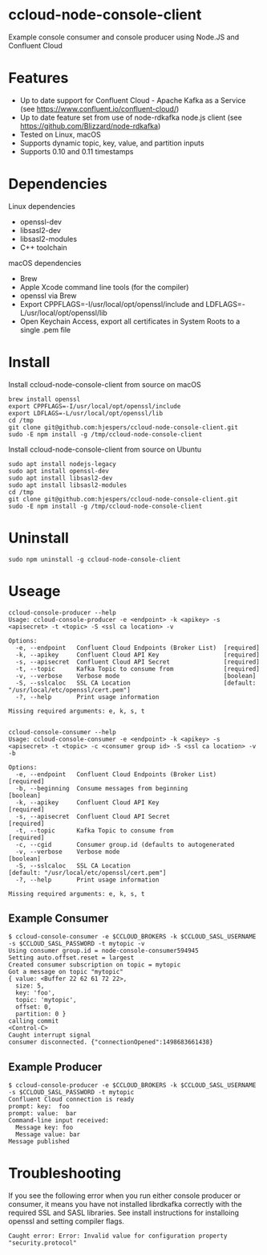 # ccloud-node-console-client
Example console consumer and console producer using Node.JS and Confluent Cloud

# Features

* Up to date support for Confluent Cloud - Apache Kafka as a Service (see https://www.confluent.io/confluent-cloud/)
* Up to date feature set from use of node-rdkafka node.js client (see https://github.com/Blizzard/node-rdkafka)
* Tested on Linux, macOS
* Supports dynamic topic, key, value, and partition inputs
* Supports 0.10 and 0.11 timestamps

# Dependencies

Linux dependencies

* openssl-dev
* libsasl2-dev
* libsasl2-modules
* C++ toolchain

macOS dependencies

* Brew
* Apple Xcode command line tools (for the compiler)
* openssl via Brew
* Export CPPFLAGS=-I/usr/local/opt/openssl/include and LDFLAGS=-L/usr/local/opt/openssl/lib
* Open Keychain Access, export all certificates in System Roots to a single .pem file

# Install

Install ccloud-node-console-client from source on macOS

	brew install openssl
	export CPPFLAGS=-I/usr/local/opt/openssl/include
	export LDFLAGS=-L/usr/local/opt/openssl/lib
	cd /tmp	
	git clone git@github.com:hjespers/ccloud-node-console-client.git
	sudo -E npm install -g /tmp/ccloud-node-console-client

Install ccloud-node-console-client from source on Ubuntu

	sudo apt install nodejs-legacy
	sudo apt install openssl-dev
	sudo apt install libsasl2-dev
	sudo apt install libsasl2-modules
	cd /tmp
	git clone git@github.com:hjespers/ccloud-node-console-client.git
	sudo -E npm install -g /tmp/ccloud-node-console-client


# Uninstall

	sudo npm uninstall -g ccloud-node-console-client


# Useage

	ccloud-console-producer --help
	Usage: ccloud-console-producer -e <endpoint> -k <apikey> -s <apisecret> -t <topic> -S <ssl ca location> -v

	Options:
	  -e, --endpoint   Confluent Cloud Endpoints (Broker List)  [required]
	  -k, --apikey     Confluent Cloud API Key                  [required]
	  -s, --apisecret  Confluent Cloud API Secret               [required]
	  -t, --topic      Kafka Topic to consume from              [required]
	  -v, --verbose    Verbose mode                             [boolean]
	  -S, --sslcaloc   SSL CA Location                          [default: "/usr/local/etc/openssl/cert.pem"]
	  -?, --help       Print usage information

	Missing required arguments: e, k, s, t


	ccloud-console-consumer --help
	Usage: ccloud-console-consumer -e <endpoint> -k <apikey> -s <apisecret> -t <topic> -c <consumer group id> -S <ssl ca location> -v -b

	Options:
	  -e, --endpoint   Confluent Cloud Endpoints (Broker List)       [required]
	  -b, --beginning  Consume messages from beginning               [boolean]
	  -k, --apikey     Confluent Cloud API Key                       [required]
	  -s, --apisecret  Confluent Cloud API Secret                    [required]
	  -t, --topic      Kafka Topic to consume from                   [required]
	  -c, --cgid       Consumer group.id (defaults to autogenerated
	  -v, --verbose    Verbose mode                                  [boolean]
	  -S, --sslcaloc   SSL CA Location                               [default: "/usr/local/etc/openssl/cert.pem"]
	  -?, --help       Print usage information

	Missing required arguments: e, k, s, t


## Example Consumer

	$ ccloud-console-consumer -e $CCLOUD_BROKERS -k $CCLOUD_SASL_USERNAME -s $CCLOUD_SASL_PASSWORD -t mytopic -v
	Using consumer group.id = node-console-consumer594945
	Setting auto.offset.reset = largest
	Created consumer subscription on topic = mytopic
	Got a message on topic "mytopic"
	{ value: <Buffer 22 62 61 72 22>,
	  size: 5,
	  key: 'foo',
	  topic: 'mytopic',
	  offset: 0,
	  partition: 0 }
	calling commit
	<Control-C>
	Caught interrupt signal
	consumer disconnected. {"connectionOpened":1498683661438}

## Example Producer

	$ ccloud-console-producer -e $CCLOUD_BROKERS -k $CCLOUD_SASL_USERNAME -s $CCLOUD_SASL_PASSWORD -t mytopic
	Confluent Cloud connection is ready
	prompt: key:  foo
	prompt: value:  bar
	Command-line input received:
	  Message key: foo
	  Message value: bar
	Message published

# Troubleshooting

If you see the following error when you run either console producer or consumer, it means you have not installed librdkafka correctly with the required SSL and SASL libraries. See install instructions for installoing openssl and setting compiler flags.

	Caught error: Error: Invalid value for configuration property "security.protocol"
